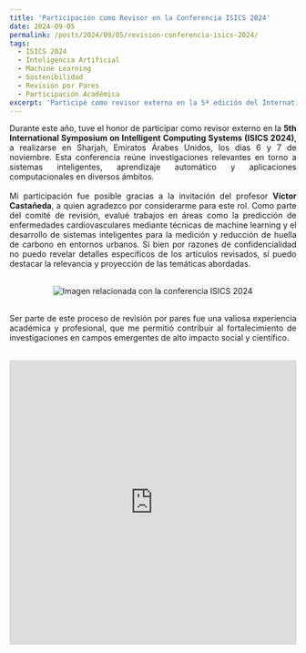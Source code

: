 ```yaml
---
title: 'Participación como Revisor en la Conferencia ISICS 2024'
date: 2024-09-05
permalink: /posts/2024/09/05/revision-conferencia-isics-2024/
tags:
  - ISICS 2024
  - Inteligencia Artificial
  - Machine Learning
  - Sostenibilidad
  - Revisión por Pares
  - Participación Académica
excerpt: 'Participé como revisor externo en la 5ª edición del International Symposium on Intelligent Computing Systems (ISICS 2024), evaluando contribuciones en las áreas de inteligencia artificial aplicada a salud y sostenibilidad.'
---
```


<div style="text-align: justify;">
Durante este año, tuve el honor de participar como revisor externo en la <strong>5th International Symposium on Intelligent Computing Systems (ISICS 2024)</strong>, a realizarse en Sharjah, Emiratos Árabes Unidos, los días 6 y 7 de noviembre. Esta conferencia reúne investigaciones relevantes en torno a sistemas inteligentes, aprendizaje automático y aplicaciones computacionales en diversos ámbitos.
</div>

<br>

<div style="text-align: justify;">
Mi participación fue posible gracias a la invitación del profesor <strong>Víctor Castañeda</strong>, a quien agradezco por considerarme para este rol. Como parte del comité de revisión, evalué trabajos en áreas como la predicción de enfermedades cardiovasculares mediante técnicas de machine learning y el desarrollo de sistemas inteligentes para la medición y reducción de huella de carbono en entornos urbanos. Si bien por razones de confidencialidad no puedo revelar detalles específicos de los artículos revisados, sí puedo destacar la relevancia y proyección de las temáticas abordadas.
</div>

<br>

<p align="center">
  <img src="https://media.springernature.com/w316/springer-static/cover-hires/book/978-3-031-82931-4?as=webp" alt="Imagen relacionada con la conferencia ISICS 2024" style="max-width:100%; height:auto;">
</p>

<br>
<div style="text-align: justify;">
Ser parte de este proceso de revisión por pares fue una valiosa experiencia académica y profesional, que me permitió contribuir al fortalecimiento de investigaciones en campos emergentes de alto impacto social y científico.
</div>

<br>

<p align="center">
  <iframe frameborder="0" scrolling="no" style="border:0px" src="https://books.google.cl/books?id=2UhKEQAAQBAJ&newbks=0&lpg=PR8&dq=carlos%20navarro%20claveria&pg=PR8&output=embed" width="100%" height="500"></iframe>
</p>
